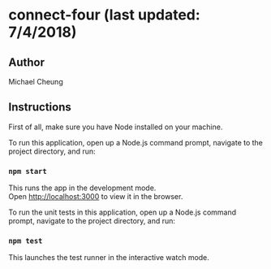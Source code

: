 # connect-four (last updated: 7/4/2018)

## Author
Michael Cheung

## Instructions

First of all, make sure you have Node installed on your machine.

To run this application, open up a Node.js command prompt, navigate to the project directory, and run:

### `npm start`

This runs the app in the development mode.<br />
Open [http://localhost:3000](http://localhost:3000) to view it in the browser.

To run the unit tests in this application, open up a Node.js command prompt, navigate to the project directory, and run:

### `npm test`

This launches the test runner in the interactive watch mode.<br />
